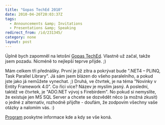 ```yaml
---
title: "Gopas TechEd 2010"
date: 2010-04-26T20:03:37Z
tags:
  - Announcements &amp; Invitations
  - Presentations &amp; Speaking
redirect_from: /id/231345/
category: none
layout: post
---
```

Úplně bych zapomněl na letošní [Gopas TechEd][1]. Vlastně už začal, takže jsem pozadu. Nicméně to nejlepší teprve přijde. ;)

Mám celkem tři přednášky. První je již zítra a pokrývat bude ".NET4 – PLINQ, Task Parallel Library". Já sám jsem blázen do všeho paralelního, a pokud jste jako já nemůžete vynechat. ;) Druhá, ve čtvrtek, je na téma "Novinky v Entity Framework 4.0". Co říci více? Název je myslím jasný. A poslední, taktéž ve čtvrtek, je "ADO.NET vývoj s Firebirdem". No pokud si nemyslíte, že existuje jen MS SQL Server a chcete se dozvědět něco (a možná zkusit) o jedné z alternativ, rozhodně přijďte - doufám, že zodpovím všechny vaše otázky a nalomím vás. :)

[Program][2] poskytne informace kde a kdy se vše koná.

[1]: http://www.teched.cz/
[2]: http://www.teched.cz/program.html
